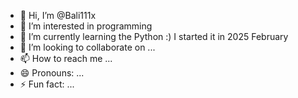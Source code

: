 - 👋 Hi, I’m @Bali111x
- 👀 I’m interested in programming
- 🌱 I’m currently learning the Python :) I started it in 2025 February
- 💞️ I’m looking to collaborate on ...
- 📫 How to reach me ...
- 😄 Pronouns: ...
- ⚡ Fun fact: ...

<!---
Bali111x/Bali111x is a ✨ special ✨ repository because its `README.md` (this file) appears on your GitHub profile.
You can click the Preview link to take a look at your changes.
--->
